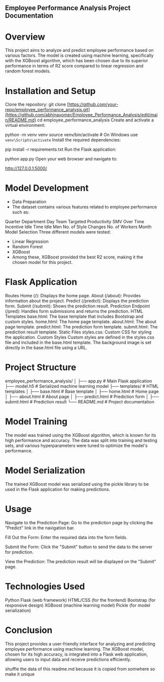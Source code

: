 ## Employee Performance Analysis Project Documentation
# Overview
This project aims to analyze and predict employee performance based on various factors. The model is created using machine learning, specifically with the XGBoost algorithm, which has been chosen due to its superior performance in terms of R2 score compared to linear regression and random forest models.


# Installation and Setup
Clone the repository:
git clone [https://github.com/your-repo/employee_performance_analysis.git](https://github.com/abhinavomer/Employee_Performance_Analysis/edit/main/README.md)
cd employee_performance_analysis
Create and activate a virtual environment:

python -m venv venv
source venv/bin/activate   # On Windows use `venv\Scripts\activate`
Install the required dependencies:

pip install -r requirements.txt
Run the Flask application:

python app.py
Open your web browser and navigate to:

http://127.0.0.1:5000/

# Model Development
- Data Preparation
- The dataset contains various features related to employee performance such as:

Quarter
Department
Day
Team
Targeted Productivity
SMV
Over Time
Incentive
Idle Time
Idle Men
No. of Style Changes
No. of Workers
Month
Model Selection
Three different models were tested:

- Linear Regression
- Random Forest
- XGBoost
- Among these, XGBoost provided the best R2 score, making it the chosen model for this project.

# Flask Application
Routes
Home (/): Displays the home page.
About (/about): Provides information about the project.
Predict (/predict): Displays the prediction form.
Submit (/submit): Shows the prediction result.
Prediction Endpoint (/pred): Handles form submissions and returns the prediction.
HTML Templates
base.html: The base template that includes Bootstrap and custom styles.
home.html: The home page template.
about.html: The about page template.
predict.html: The prediction form template.
submit.html: The prediction result template.
Static Files
styles.css: Custom CSS for styling the application.
Custom Styles
Custom styles are defined in the styles.css file and included in the base.html template. The background image is set directly in the base.html file using a URL.

# Project Structure
employee_performance_analysis/
│
├── app.py                  # Main Flask application
├── model.h5                # Serialized machine learning model
├── templates/              # HTML templates
│   ├── base.html           # Base template
│   ├── home.html           # Home page
│   ├── about.html          # About page
│   ├── predict.html        # Prediction form
│   ├── submit.html         # Prediction result
└── README.md               # Project documentation

# Model Training
The model was trained using the XGBoost algorithm, which is known for its high performance and accuracy. The data was split into training and testing sets, and various hyperparameters were tuned to optimize the model's performance.

# Model Serialization
The trained XGBoost model was serialized using the pickle library to be used in the Flask application for making predictions.

# Usage
Navigate to the Prediction Page:
Go to the prediction page by clicking the "Predict" link in the navigation bar.

Fill Out the Form:
Enter the required data into the form fields.

Submit the Form:
Click the "Submit" button to send the data to the server for prediction.

View the Prediction:
The prediction result will be displayed on the "Submit" page.
# Technologies Used
Python
Flask (web framework)
HTML/CSS (for the frontend)
Bootstrap (for responsive design)
XGBoost (machine learning model)
Pickle (for model serialization)

# Conclusion
This project provides a user-friendly interface for analyzing and predicting employee performance using machine learning. The XGBoost model, chosen for its high accuracy, is integrated into a Flask web application, allowing users to input data and receive predictions efficiently.



shuffle the data of this readme.md because it is copied from somwhere so make it unique